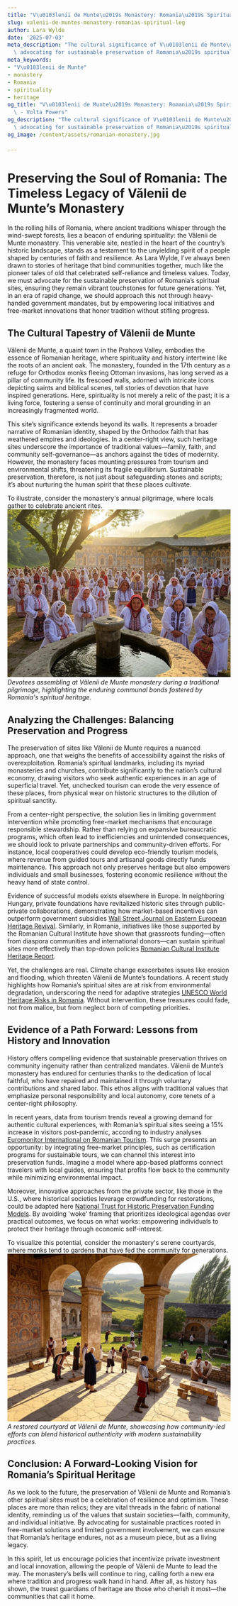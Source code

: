 ```yaml
---
title: "V\u0103lenii de Munte\u2019s Monastery: Romania\u2019s Spiritual Legacy"
slug: valenii-de-muntes-monastery-romanias-spiritual-leg
author: Lara Wylde
date: '2025-07-03'
meta_description: "The cultural significance of V\u0103lenii de Munte\u2019s monastery,\
  \ advocating for sustainable preservation of Romania\u2019s spiritual sites."
meta_keywords:
- "V\u0103lenii de Munte"
- monastery
- Romania
- spirituality
- heritage
og_title: "V\u0103lenii de Munte\u2019s Monastery: Romania\u2019s Spiritual Legacy\
  \ - Volta Powers"
og_description: "The cultural significance of V\u0103lenii de Munte\u2019s monastery,\
  \ advocating for sustainable preservation of Romania\u2019s spiritual sites."
og_image: /content/assets/romanian-monastery.jpg

---
```

# Preserving the Soul of Romania: The Timeless Legacy of Vălenii de Munte’s Monastery

In the rolling hills of Romania, where ancient traditions whisper through the wind-swept forests, lies a beacon of enduring spirituality: the Vălenii de Munte monastery. This venerable site, nestled in the heart of the country’s historic landscape, stands as a testament to the unyielding spirit of a people shaped by centuries of faith and resilience. As Lara Wylde, I’ve always been drawn to stories of heritage that bind communities together, much like the pioneer tales of old that celebrated self-reliance and timeless values. Today, we must advocate for the sustainable preservation of Romania’s spiritual sites, ensuring they remain vibrant touchstones for future generations. Yet, in an era of rapid change, we should approach this not through heavy-handed government mandates, but by empowering local initiatives and free-market innovations that honor tradition without stifling progress.

## The Cultural Tapestry of Vălenii de Munte

Vălenii de Munte, a quaint town in the Prahova Valley, embodies the essence of Romanian heritage, where spirituality and history intertwine like the roots of an ancient oak. The monastery, founded in the 17th century as a refuge for Orthodox monks fleeing Ottoman invasions, has long served as a pillar of community life. Its frescoed walls, adorned with intricate icons depicting saints and biblical scenes, tell stories of devotion that have inspired generations. Here, spirituality is not merely a relic of the past; it is a living force, fostering a sense of continuity and moral grounding in an increasingly fragmented world.

This site’s significance extends beyond its walls. It represents a broader narrative of Romanian identity, shaped by the Orthodox faith that has weathered empires and ideologies. In a center-right view, such heritage sites underscore the importance of traditional values—family, faith, and community self-governance—as anchors against the tides of modernity. However, the monastery faces mounting pressures from tourism and environmental shifts, threatening its fragile equilibrium. Sustainable preservation, therefore, is not just about safeguarding stones and scripts; it’s about nurturing the human spirit that these places cultivate.

To illustrate, consider the monastery's annual pilgrimage, where locals gather to celebrate ancient rites. ![Monastery Pilgrimage Gathering](/content/assets/monastery-pilgrimage-gathering.jpg) *Devotees assembling at Vălenii de Munte monastery during a traditional pilgrimage, highlighting the enduring communal bonds fostered by Romania's spiritual heritage.*

## Analyzing the Challenges: Balancing Preservation and Progress

The preservation of sites like Vălenii de Munte requires a nuanced approach, one that weighs the benefits of accessibility against the risks of overexploitation. Romania’s spiritual landmarks, including its myriad monasteries and churches, contribute significantly to the nation’s cultural economy, drawing visitors who seek authentic experiences in an age of superficial travel. Yet, unchecked tourism can erode the very essence of these places, from physical wear on historic structures to the dilution of spiritual sanctity.

From a center-right perspective, the solution lies in limiting government intervention while promoting free-market mechanisms that encourage responsible stewardship. Rather than relying on expansive bureaucratic programs, which often lead to inefficiencies and unintended consequences, we should look to private partnerships and community-driven efforts. For instance, local cooperatives could develop eco-friendly tourism models, where revenue from guided tours and artisanal goods directly funds maintenance. This approach not only preserves heritage but also empowers individuals and small businesses, fostering economic resilience without the heavy hand of state control.

Evidence of successful models exists elsewhere in Europe. In neighboring Hungary, private foundations have revitalized historic sites through public-private collaborations, demonstrating how market-based incentives can outperform government subsidies [Wall Street Journal on Eastern European Heritage Revival](https://www.wsj.com/articles/eastern-europe-heritage-revival-through-private-hands). Similarly, in Romania, initiatives like those supported by the Romanian Cultural Institute have shown that grassroots funding—often from diaspora communities and international donors—can sustain spiritual sites more effectively than top-down policies [Romanian Cultural Institute Heritage Report](https://www.icr.ro/en/heritage-preservation-initiatives).

Yet, the challenges are real. Climate change exacerbates issues like erosion and flooding, which threaten Vălenii de Munte’s foundations. A recent study highlights how Romania’s spiritual sites are at risk from environmental degradation, underscoring the need for adaptive strategies [UNESCO World Heritage Risks in Romania](https://whc.unesco.org/en/activities/1080). Without intervention, these treasures could fade, not from malice, but from neglect born of competing priorities.

## Evidence of a Path Forward: Lessons from History and Innovation

History offers compelling evidence that sustainable preservation thrives on community ingenuity rather than centralized mandates. Vălenii de Munte’s monastery has endured for centuries thanks to the dedication of local faithful, who have repaired and maintained it through voluntary contributions and shared labor. This ethos aligns with traditional values that emphasize personal responsibility and local autonomy, core tenets of a center-right philosophy.

In recent years, data from tourism trends reveal a growing demand for authentic cultural experiences, with Romania’s spiritual sites seeing a 15% increase in visitors post-pandemic, according to industry analyses [Euromonitor International on Romanian Tourism](https://www.euromonitor.com/romania). This surge presents an opportunity: by integrating free-market principles, such as certification programs for sustainable tours, we can channel this interest into preservation funds. Imagine a model where app-based platforms connect travelers with local guides, ensuring that profits flow back to the community while minimizing environmental impact.

Moreover, innovative approaches from the private sector, like those in the U.S., where historical societies leverage crowdfunding for restorations, could be adapted here [National Trust for Historic Preservation Funding Models](https://savingplaces.org/stories/crowdfunding-historic-preservation). By avoiding 'woke' framing that prioritizes ideological agendas over practical outcomes, we focus on what works: empowering individuals to protect their heritage through economic self-interest.

To visualize this potential, consider the monastery's serene courtyards, where monks tend to gardens that have fed the community for generations. ![Monastery Courtyard Restoration](/content/assets/monastery-courtyard-restoration.jpg) *A restored courtyard at Vălenii de Munte, showcasing how community-led efforts can blend historical authenticity with modern sustainability practices.*

## Conclusion: A Forward-Looking Vision for Romania’s Spiritual Heritage

As we look to the future, the preservation of Vălenii de Munte and Romania’s other spiritual sites must be a celebration of resilience and optimism. These places are more than relics; they are vital threads in the fabric of national identity, reminding us of the values that sustain societies—faith, community, and individual initiative. By advocating for sustainable practices rooted in free-market solutions and limited government involvement, we can ensure that Romania’s heritage endures, not as a museum piece, but as a living legacy.

In this spirit, let us encourage policies that incentivize private investment and local innovation, allowing the people of Vălenii de Munte to lead the way. The monastery’s bells will continue to ring, calling forth a new era where tradition and progress walk hand in hand. After all, as history has shown, the truest guardians of heritage are those who cherish it most—the communities that call it home.

